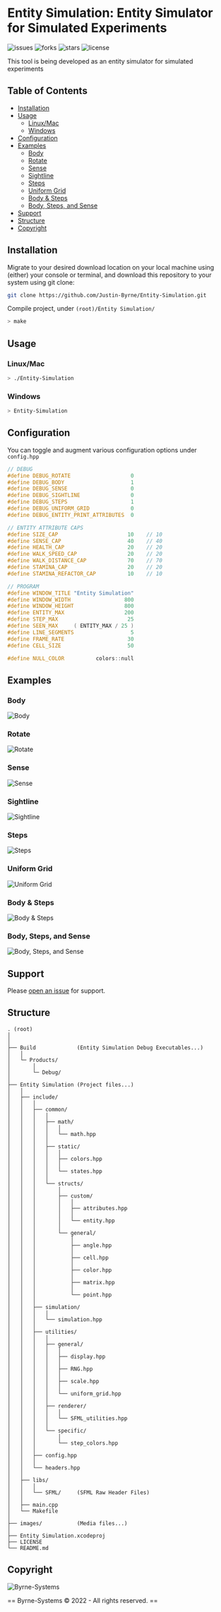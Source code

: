 # Entity Simulation: Entity Simulator for Simulated Experiments

![issues](https://img.shields.io/github/issues/Justin-Byrne/Entity-Simulation)
![forks](https://img.shields.io/github/forks/Justin-Byrne/Entity-Simulation)
![stars](https://img.shields.io/github/stars/Justin-Byrne/Entity-Simulation)
![license](https://img.shields.io/github/license/Justin-Byrne/Entity-Simulation)

This tool is being developed as an entity simulator for simulated experiments

## Table of Contents
- [Installation](#installation)
- [Usage](#usage)
  - [Linux/Mac](#linux/mac)
  - [Windows](#windows)
- [Configuration](#configuration)
- [Examples](#examples)
  - [Body](#body)
  - [Rotate](#rotate)
  - [Sense](#sense)
  - [Sightline](#sightline)
  - [Steps](#steps)
  - [Uniform Grid](#uniform-grid)
  - [Body & Steps](#body-&-steps)
  - [Body, Steps, and Sense](#body,-steps,-and-sense)
- [Support](#support)
- [Structure](#structure)
- [Copyright](#copyright)

## Installation

Migrate to your desired download location on your local machine using (either) your console or terminal, and download this repository to your system using git clone:

```sh
git clone https://github.com/Justin-Byrne/Entity-Simulation.git
```

Compile project, under `(root)/Entity Simulation/`

```sh
> make
```

## Usage

### Linux/Mac

```sh
> ./Entity-Simulation
```

### Windows

```sh
> Entity-Simulation
```

## Configuration

You can toggle and augment various configuration options under `config.hpp`


```c++
// DEBUG
#define DEBUG_ROTATE                   0
#define DEBUG_BODY                     1
#define DEBUG_SENSE                    0
#define DEBUG_SIGHTLINE                0
#define DEBUG_STEPS                    1
#define DEBUG_UNIFORM_GRID             0
#define DEBUG_ENTITY_PRINT_ATTRIBUTES  0

// ENTITY ATTRIBUTE CAPS
#define SIZE_CAP                      10    // 10
#define SENSE_CAP                     40    // 40
#define HEALTH_CAP                    20    // 20
#define WALK_SPEED_CAP                20    // 20
#define WALK_DISTANCE_CAP             70    // 70
#define STAMINA_CAP                   20    // 20
#define STAMINA_REFACTOR_CAP          10    // 10

// PROGRAM
#define WINDOW_TITLE "Entity Simulation"
#define WINDOW_WIDTH                 800
#define WINDOW_HEIGHT                800
#define ENTITY_MAX                   200
#define STEP_MAX                      25
#define SEEN_MAX     ( ENTITY_MAX / 25 )
#define LINE_SEGMENTS                  5
#define FRAME_RATE                    30
#define CELL_SIZE                     50

#define NULL_COLOR          colors::null

```

## Examples

### Body

![Body](https://github.com/Justin-Byrne/Entity-Simulation/blob/main/images/body.gif)

### Rotate

![Rotate](https://github.com/Justin-Byrne/Entity-Simulation/blob/main/images/rotate.gif)

### Sense

![Sense](https://github.com/Justin-Byrne/Entity-Simulation/blob/main/images/sense.gif)

### Sightline

![Sightline](https://github.com/Justin-Byrne/Entity-Simulation/blob/main/images/sighline.gif)

### Steps

![Steps](https://github.com/Justin-Byrne/Entity-Simulation/blob/main/images/steps.gif)

### Uniform Grid

![Uniform Grid](https://github.com/Justin-Byrne/Entity-Simulation/blob/main/images/uniform_grid.gif)

### Body & Steps

![Body & Steps](https://github.com/Justin-Byrne/Entity-Simulation/blob/main/images/body_n_steps.gif)

### Body, Steps, and Sense

![Body, Steps, and Sense](https://github.com/Justin-Byrne/Entity-Simulation/blob/main/images/body_n_steps_n_sense.gif)

## Support

Please [open an issue](https://github.com/Justin-Byrne/Entity-Simulation/issues/new) for support.

## Structure

    . (root)
    │
    │
    ├── Build             (Entity Simulation Debug Executables...)
    │   │
    │   └─ Products/
    │       │
    │       └─ Debug/
    │
    ├── Entity Simulation (Project files...)
    │   │
    │   ├── include/
    │   │   │
    │   │   ├── common/
    │   │   │   │
    │   │   │   ├── math/
    │   │   │   │   │
    │   │   │   │   └── math.hpp
    │   │   │   │
    │   │   │   ├── static/
    │   │   │   │   │
    │   │   │   │   ├── colors.hpp
    │   │   │   │   │
    │   │   │   │   └── states.hpp
    │   │   │   │
    │   │   │   └── structs/
    │   │   │       │
    │   │   │       ├── custom/
    │   │   │       │   │
    │   │   │       │   ├── attributes.hpp
    │   │   │       │   │
    │   │   │       │   └── entity.hpp
    │   │   │       │
    │   │   │       └── general/
    │   │   │           │
    │   │   │           ├── angle.hpp
    │   │   │           │
    │   │   │           ├── cell.hpp
    │   │   │           │
    │   │   │           ├── color.hpp
    │   │   │           │
    │   │   │           ├── matrix.hpp
    │   │   │           │
    │   │   │           └── point.hpp
    │   │   │        
    │   │   ├── simulation/
    │   │   │   │
    │   │   │   └── simulation.hpp
    │   │   │
    │   │   ├── utilities/
    │   │   │   │
    │   │   │   ├── general/
    │   │   │   │   │
    │   │   │   │   ├── display.hpp
    │   │   │   │   │
    │   │   │   │   ├── RNG.hpp
    │   │   │   │   │
    │   │   │   │   ├── scale.hpp
    │   │   │   │   │
    │   │   │   │   └── uniform_grid.hpp
    │   │   │   │
    │   │   │   ├── renderer/
    │   │   │   │   │
    │   │   │   │   └── SFML_utilities.hpp
    │   │   │   │
    │   │   │   └── specific/
    │   │   │       │
    │   │   │       └── step_colors.hpp
    │   │   │
    │   │   ├── config.hpp
    │   │   │
    │   │   └── headers.hpp
    │   │           
    │   ├── libs/
    │   │   │
    │   │   └── SFML/     (SFML Raw Header Files)
    │   │
    │   ├── main.cpp
    │   └── Makefile
    │
    ├── images/           (Media files...)
    │
    ├── Entity Simulation.xcodeproj
    ├── LICENSE
    └── README.md


## Copyright

![Byrne-Systems](http://byrne-systems.com/content/static/cube_sm.png)

== Byrne-Systems © 2022 - All rights reserved. ==